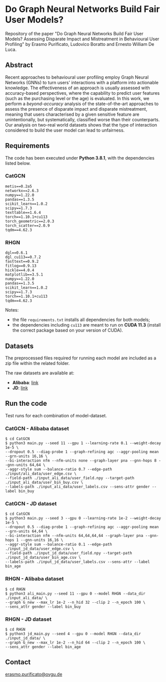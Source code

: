 # Do Graph Neural Networks Build Fair User Models?
Repository of the paper "Do Graph Neural Networks Build Fair User Models? Assessing Disparate Impact and Mistreatment in Behavioural User Profiling" by Erasmo Purificato, Ludovico Boratto and Ernesto William De Luca.

## Abstract
Recent approaches to behavioural user profiling employ Graph Neural Networks (GNNs) to turn users' interactions with a platform into actionable knowledge. The effectiveness of an approach is usually assessed with accuracy-based perspectives, where the capability to predict user features (such as the purchasing level or the age) is evaluated. In this work, we perform a *beyond-accuracy* analysis of the state-of-the-art approaches to assess the presence of disparate impact and disparate mistreatment, meaning that users characterised by a given sensitive feature are unintentionally, but systematically, classified worse than their counterparts. Our analysis on two-real world datasets shows that the type of interaction considered to build the user model can lead to unfairness.

## Requirements
The code has been executed under **Python 3.8.1**, with the dependencies listed below.

### CatGCN
```
metis==0.2a5
networkx==2.6.3
numpy==1.22.0
pandas==1.3.5
scikit_learn==1.0.2
scipy==1.7.3
texttable==1.6.4
torch==1.10.1+cu113
torch_geometric==2.0.3
torch_scatter==2.0.9
tqdm==4.62.3
```

### RHGN
```
dgl==0.6.1
dgl_cu113==0.7.2
fasttext==0.9.2
fitlog==0.9.13
hickle==4.0.4
matplotlib==3.5.1
numpy==1.22.0
pandas==1.3.5
scikit_learn==1.0.2
scipy==1.7.3
torch==1.10.1+cu113
tqdm==4.62.3
```
Notes:
* the file `requirements.txt` installs all dependencies for both models;
* the dependencies including `cu113` are meant to run on **CUDA 11.3** (install the correct package based on your version of CUDA).

## Datasets
The preprocessed files required for running each model are included as a zip file within the related folder.

The raw datasets are available at:
* **Alibaba**: [link](https://tianchi.aliyun.com/dataset/dataDetail?dataId=56)
* **JD**: [link](https://github.com/guyulongcs/IJCAI2019_HGAT)

## Run the code
Test runs for each combination of model-dataset.

### CatGCN - Alibaba dataset
```
$ cd CatGCN
$ python3 main.py --seed 11 --gpu 1 --learning-rate 0.1 --weight-decay 1e-5 \
--dropout 0.5 --diag-probe 1 --graph-refining agc --aggr-pooling mean --grn-units 16,16 \
--bi-interaction nfm --nfm-units none --graph-layer pna --gnn-hops 8 --gnn-units 64,64 \
--aggr-style sum --balance-ratio 0.7 --edge-path ./input/ali_data/user_edge.csv \
--field-path ./input_ali_data/user_field.npy --target-path ./input_ali_data/user_bin_buy.csv \
--labels-path ./input_ali_data/user_labels.csv --sens-attr gender --label bin_buy 
```

### CatGCN - JD dataset
```
$ cd CatGCN
$ python3 main.py --seed 3 --gpu 0 --learning-rate 1e-2 --weight-decay 1e-5 \
--dropout 0.5 --diag-probe 1 --graph-refining agc --aggr-pooling mean --grn-units 64,64 \
--bi-interaction nfm --nfm-units 64,64,64,64 --graph-layer pna --gnn-hops 1 --gnn-units 16,16 \
--aggr-style sum --balance-ratio 0.1 --edge-path ./input_jd_data/user_edge.csv \
--field-path ./input_jd_data/user_field.npy --target-path ./input_jd_data/user_bin_age.csv \
--labels-path ./input_jd_data/user_labels.csv --sens-attr --label bin_age
```

### RHGN - Alibaba dataset
```
$ cd RHGN
$ python3 ali_main.py --seed 11 --gpu 0 --model RHGN --data_dir ./input_ali_data/ \
--graph G_new --max_lr 1e-2 --n_hid 32 --clip 2 --n_epoch 100 \
--sens_attr gender --label bin_buy
```

### RHGN - JD dataset
```
$ cd RHGN
$ python3 jd_main.py --seed 4 --gpu 0 --model RHGN --data_dir ./input_jd_data/ \
--graph G_new --max_lr 1e-2 --n_hid 64 --clip 2 --n_epoch 100 \
--sens_attr gender --label bin_age
```

## Contact
<!-- [Erasmo Purificato](mailto:erasmo.purificato@ovgu.de) -->
erasmo.purificato@ovgu.de